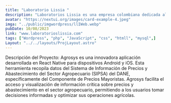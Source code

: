 ```yaml
---
title: "Laboratorio Lissia "
description: "Laboratorios Lissia es una empresa colombiana dedicada al diseño, desarrollo, producción, almacenamiento"
avatar: "https://nextui.org/images/card-example-4.jpeg"
imga: "../public/imgwordpress/llIWeb.webp"
pubDate: 10/08/2023
link: "www.laboratorioslissia.com"
tags: ["Wordpress", "php", "JavaScript", "css", "htmll", "mysql",]
Layout: "../../layouts/ProjLayout.astro"
---
```


Descripción del Proyecto:
Agrosys es una innovadora aplicación desarrollada en React Native para dispositivos Android y iOS. Esta herramienta recopila datos del Sistema de Información de Precios y Abastecimiento del Sector Agropecuario (SIPSA) del DANE, específicamente del Componente de Precios Mayoristas. Agrosys facilita el acceso y visualización de información crítica sobre precios y abastecimiento en el sector agropecuario, permitiendo a los usuarios tomar decisiones informadas y optimizar sus operaciones agrícolas.